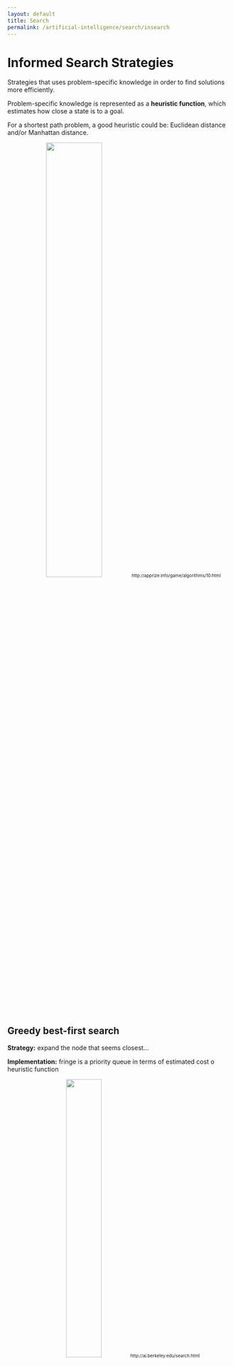 ```yaml
---
layout: default
title: Search
permalink: /artificial-intelligence/search/insearch
---
```


# Informed Search Strategies

Strategies that uses problem-specific knowledge in order to find solutions more efficiently.

Problem-specific knowledge is represented as a **heuristic function**, which estimates how close a state is to a goal.

For a shortest path problem, a good heuristic could be: Euclidean distance and/or Manhattan distance.

<div style="text-align:center">
  <img src ="/cstopics/assets/img/AI/introAI/heuristic_ex.jpg" style="width:50%"/>  
  <span style="font-size:70%">http://apprize.info/game/algorithms/10.html</span>
</div>

## Greedy best-first search

**Strategy:** expand the node that seems closest...

**Implementation:** fringe is a priority queue in terms of estimated cost o heuristic function

<div style="text-align:center">
  <img src ="/cstopics/assets/img/AI/introAI/greedy_good_heuristic.png" style="width:40%"/>  
  <span style="font-size:70%">http://ai.berkeley.edu/search.html</span>  
</div>

Remember our agent in the city of Arad, Romania. He wanted to go to Bucharest, traveling the shortest path as possible.

<div style="text-align:center">
  <img src ="/cstopics/assets/img/AI/introAI/insearch_map.png" style="width:80%"/>  
  <span style="font-size:70%"> Russerl, Norvig. Artificial Intelligence, a modern approach. 2010</span>  
</div>

Review this [Python notebook](https://github.com/cstopics/cstopics/blob/gh-pages/assets/notebooks/introAI/insearch.ipynb) to check an example of Greedy best-first search

But, .... what can go wrong?

If someone designs a bad heuristic, this can happen:

<div style="text-align:center">
  <img src ="/cstopics/assets/img/AI/introAI/greedy_bad_heuristic.png" style="width:40%"/>  
  <span style="font-size:70%">http://ai.berkeley.edu/search.html</span>  
</div>

## A* search

**Strategy:** combining UCS and Greedy search.

**Implementation:** fringe is a priority queue in terms of the sum of real and estimated costs:
<div style="text-align:center">
<a href="https://www.codecogs.com/eqnedit.php?latex=f(n)=g(n)+h(n)" target="_blank"><img src="https://latex.codecogs.com/gif.latex?f(n)=g(n)+h(n)" title="f(n)=g(n)+h(n)" /></a>
</div>

### When should A*  terminate?
<div style="text-align:center">
  <img src ="/cstopics/assets/img/AI/introAI/aStar_terminate.png" style="width:70%"/>    
</div>

Only when we dequeue a goal

Review this [Python notebook](https://github.com/cstopics/cstopics/blob/gh-pages/assets/notebooks/introAI/insearch.ipynb) to check an example of A* search

### Is A* optimal?

<div style="text-align:center">
  <img src ="/cstopics/assets/img/AI/introAI/aStar_optimal.png" style="width:70%"/>    
</div>

What went wrong?

The heuristic was **not optimistic**, and that's why actual bad goal cost was less than the estimated good goal cost.

<p><font color="blue">We need: </font> actual cost > estimates</p>

#### Admissible heuristics

Admissible (optimistic) heuristics slow down bad plans but never outweigh true costs.

A heuristic _h_ is admissible if:
<div style="text-align:center">
<a href="https://www.codecogs.com/eqnedit.php?latex=0 \leq h(n) \leq h^{*}(n)" target="_blank"><img src="https://latex.codecogs.com/gif.latex?0 \leq h(n) \leq h^{*}(n)" title="0 \leq h(n) \leq h^{*}(n)" /></a>
</div>

Where <a href="https://www.codecogs.com/eqnedit.php?latex=h^{*}(n)" target="_blank"><img src="https://latex.codecogs.com/gif.latex?h^{*}(n)" title="h^{*}(n)" /></a> is the true cost to a nearest goal.

<font color="blue">Proof of optimality of A*: </font>
- A is an optimal goal and B is a suboptimal goal
- h() is admissible
- _B_ in on the fringe
- Some ancestor _n_ of _A_ is on the fringe
- **Hint:** _n_ will be expanded before _B_

<div style="text-align:center">
  <img src ="/cstopics/assets/img/AI/introAI/aStar_proof.png" style="width:40%"/>  
  <span style="font-size:70%">http://ai.berkeley.edu/search.html</span>  
</div>

1. f(n) = g(n) + h(n)

   The admissibility of h(n) ensures f(n)<=g(A)

   If h(A)=0, then g(A)=f(A)


2.  If B is suboptimal, then g(A) < g(B)

    If h() at goal = 0, then f(A) < f(B)

3. Therefore, <a href="https://www.codecogs.com/eqnedit.php?latex=f(n) \leq f(A) < f(B)" target="_blank"><img src="https://latex.codecogs.com/gif.latex?f(n) \leq f(A) < f(B)" title="f(n) \leq f(A) < f(B)" /></a>

<div style="text-align:center">
<font color="blue"> A expands before B </font>
</div>

## Guess the search algorithm ...

<div style="text-align:center">
<video width="479" height="509" controls>
  <source src="/cstopics/assets/videos/introAI/insearch.mp4" type="video/mp4">
</video>
</div>
